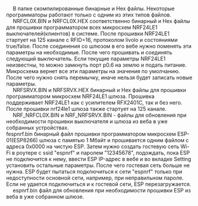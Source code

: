 &emsp; В папке скомпилированные бинарные и Hex файлы. Некоторые программаторы работают только с одним из этих типов файлов.</br>
&emsp; NRFCL0X.BIN и NRFCL0X.HEX соответственно бинарный и Hex файлы для прошивки программатором всех микросхем NRF24LE1 выключателей(клиентов) в системе. После
прошивки NRF24LE1 стартует на 125 канале с RFID=16, протоколом livolo и состояниями true/false. После соединения со шлюзом в его вебе нужно поменять
эти параметры на необходимые. После чего прошивать и соединять следующий выключатель. Если текущие параметры NRF24LE1 неизвестны, то можно замкнуть порт
p0.6 на землю и подать питание. Микросхема вернет все эти параметры на значения по умолчанию. После чего нужно снять перемычку, иначе нельзя будет записать
новые параметры.</br>
&emsp; NRFSRVX.BIN и NRFSRVX.HEX бинарный и Hex файлы для прошивки программатором микросхем NRF24LE1 шлюза. Прошивка поддерживает NRF24LE1 как с усилителем RFX2401C,
так и без него. После прошивки nrf24le1 шлюза также стартует на 125 канале.</br>
&emsp; NRF_NRFCL0X.BIN и NRF_NRFSRVX.BIN - файлы для обновления при необходимости прошивки выключателя и шлюза из веба в уже собранных устройствах.</br>
fespnrf.bin бинарный файл прошивки программатором микросхем ESP-01(ESP8266) шлюза с памятью 1 Мбайт и прошивается одним файлом с адреса 0x0000 на чистую ESP.
Затем нужно создать гостевую сеть Wi-Fi в роутере с ssid "espnrf" и паролем "12345678", подождать, пока ESP не подключится к нему, ввести ESP IP-адрес в вебe
и во вкладке Setting установить остальные параметры. После чего гостевая сеть больше не нужна. ESP будет пытаться подключиться к сети "espnrf" только при
недоступности основной сети, например, при неправильном пароле. Если не удается подключиться и к гостевой сети, ESP перезагружается.</br>
&emsp; espnrf.bin файл для обновления при необходимости прошивки ESP из веба в уже собранном шлюзе.

